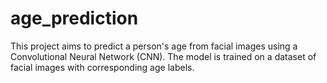# age_prediction
This project aims to predict a person's age from facial images using a Convolutional Neural Network (CNN). The model is trained on a dataset of facial images with corresponding age labels.
